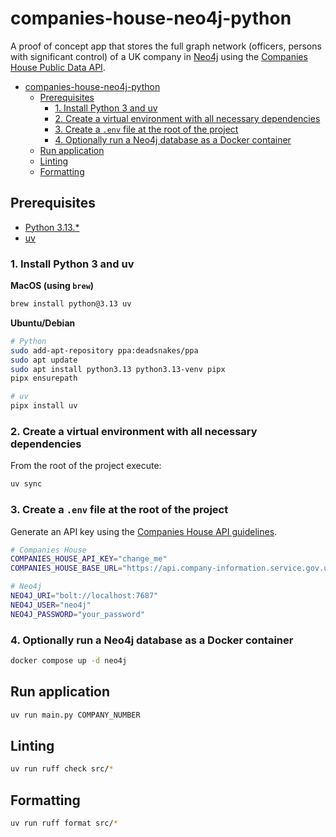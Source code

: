 # companies-house-neo4j-python

A proof of concept app that stores the full graph network (officers, persons with significant control) of a UK company
in [Neo4j](https://neo4j.com) using
the [Companies House Public Data API](https://developer-specs.company-information.service.gov.uk/companies-house-public-data-api/reference).


<!-- TOC -->

* [companies-house-neo4j-python](#companies-house-neo4j-python)
    * [Prerequisites](#prerequisites)
        * [1. Install Python 3 and uv](#1-install-python-3-and-uv)
        * [2. Create a virtual environment with all necessary dependencies](#2-create-a-virtual-environment-with-all-necessary-dependencies)
        * [3. Create a `.env` file at the root of the project](#3-create-a-env-file-at-the-root-of-the-project)
        * [4. Optionally run a Neo4j database as a Docker container](#4-optionally-run-a-neo4j-database-as-a-docker-container)
    * [Run application](#run-application)
    * [Linting](#linting)
    * [Formatting](#formatting)

<!-- TOC -->

## Prerequisites

- [Python 3.13.\*](https://www.python.org/downloads/)
- [uv](https://docs.astral.sh/uv/)

### 1. Install Python 3 and uv

**MacOS (using `brew`)**

```bash
brew install python@3.13 uv
```

**Ubuntu/Debian**

```bash
# Python
sudo add-apt-repository ppa:deadsnakes/ppa
sudo apt update
sudo apt install python3.13 python3.13-venv pipx
pipx ensurepath

# uv
pipx install uv
```

### 2. Create a virtual environment with all necessary dependencies

From the root of the project execute:

```bash
uv sync
```

### 3. Create a `.env` file at the root of the project

Generate an API key using
the [Companies House API guidelines](https://developer-specs.company-information.service.gov.uk/guides/authorisation).

```bash
# Companies House
COMPANIES_HOUSE_API_KEY="change_me"
COMPANIES_HOUSE_BASE_URL="https://api.company-information.service.gov.uk"

# Neo4j
NEO4J_URI="bolt://localhost:7687"
NEO4J_USER="neo4j"
NEO4J_PASSWORD="your_password"
```

### 4. Optionally run a Neo4j database as a Docker container

```bash
docker compose up -d neo4j
```

## Run application

```bash
uv run main.py COMPANY_NUMBER
```

## Linting

```bash
uv run ruff check src/*
```

## Formatting

```bash
uv run ruff format src/*
```
